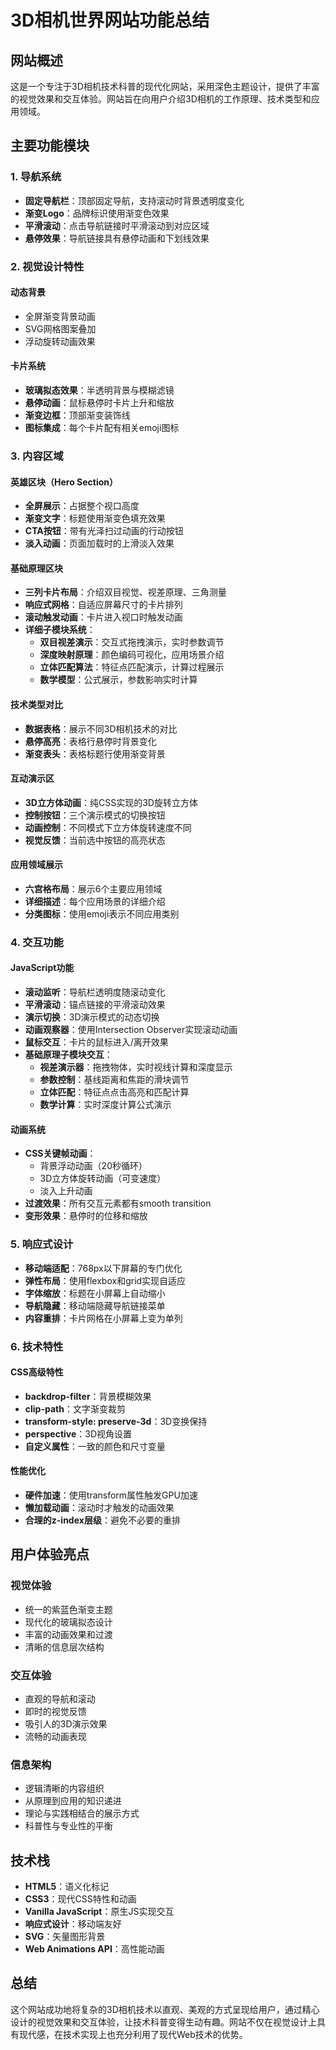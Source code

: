 # 3D相机世界网站功能总结

## 网站概述
这是一个专注于3D相机技术科普的现代化网站，采用深色主题设计，提供了丰富的视觉效果和交互体验。网站旨在向用户介绍3D相机的工作原理、技术类型和应用领域。

## 主要功能模块

### 1. 导航系统
- **固定导航栏**：顶部固定导航，支持滚动时背景透明度变化
- **渐变Logo**：品牌标识使用渐变色效果
- **平滑滚动**：点击导航链接时平滑滚动到对应区域
- **悬停效果**：导航链接具有悬停动画和下划线效果

### 2. 视觉设计特性
#### 动态背景
- 全屏渐变背景动画
- SVG网格图案叠加
- 浮动旋转动画效果

#### 卡片系统
- **玻璃拟态效果**：半透明背景与模糊滤镜
- **悬停动画**：鼠标悬停时卡片上升和缩放
- **渐变边框**：顶部渐变装饰线
- **图标集成**：每个卡片配有相关emoji图标

### 3. 内容区域

#### 英雄区块（Hero Section）
- **全屏展示**：占据整个视口高度
- **渐变文字**：标题使用渐变色填充效果
- **CTA按钮**：带有光泽扫过动画的行动按钮
- **淡入动画**：页面加载时的上滑淡入效果

#### 基础原理区块
- **三列卡片布局**：介绍双目视觉、视差原理、三角测量
- **响应式网格**：自适应屏幕尺寸的卡片排列
- **滚动触发动画**：卡片进入视口时触发动画
- **详细子模块系统**：
  - **双目视差演示**：交互式拖拽演示，实时参数调节
  - **深度映射原理**：颜色编码可视化，应用场景介绍
  - **立体匹配算法**：特征点匹配演示，计算过程展示
  - **数学模型**：公式展示，参数影响实时计算

#### 技术类型对比
- **数据表格**：展示不同3D相机技术的对比
- **悬停高亮**：表格行悬停时背景变化
- **渐变表头**：表格标题行使用渐变背景

#### 互动演示区
- **3D立方体动画**：纯CSS实现的3D旋转立方体
- **控制按钮**：三个演示模式的切换按钮
- **动画控制**：不同模式下立方体旋转速度不同
- **视觉反馈**：当前选中按钮的高亮状态

#### 应用领域展示
- **六宫格布局**：展示6个主要应用领域
- **详细描述**：每个应用场景的详细介绍
- **分类图标**：使用emoji表示不同应用类别

### 4. 交互功能

#### JavaScript功能
- **滚动监听**：导航栏透明度随滚动变化
- **平滑滚动**：锚点链接的平滑滚动效果
- **演示切换**：3D演示模式的动态切换
- **动画观察器**：使用Intersection Observer实现滚动动画
- **鼠标交互**：卡片的鼠标进入/离开效果
- **基础原理子模块交互**：
  - **视差演示器**：拖拽物体，实时视线计算和深度显示
  - **参数控制**：基线距离和焦距的滑块调节
  - **立体匹配**：特征点点击高亮和匹配计算
  - **数学计算**：实时深度计算公式演示

#### 动画系统
- **CSS关键帧动画**：
  - 背景浮动动画（20秒循环）
  - 3D立方体旋转动画（可变速度）
  - 淡入上升动画
- **过渡效果**：所有交互元素都有smooth transition
- **变形效果**：悬停时的位移和缩放

### 5. 响应式设计
- **移动端适配**：768px以下屏幕的专门优化
- **弹性布局**：使用flexbox和grid实现自适应
- **字体缩放**：标题在小屏幕上自动缩小
- **导航隐藏**：移动端隐藏导航链接菜单
- **内容重排**：卡片网格在小屏幕上变为单列

### 6. 技术特性
#### CSS高级特性
- **backdrop-filter**：背景模糊效果
- **clip-path**：文字渐变裁剪
- **transform-style: preserve-3d**：3D变换保持
- **perspective**：3D视角设置
- **自定义属性**：一致的颜色和尺寸变量

#### 性能优化
- **硬件加速**：使用transform属性触发GPU加速
- **懒加载动画**：滚动时才触发的动画效果
- **合理的z-index层级**：避免不必要的重排

## 用户体验亮点

### 视觉体验
- 统一的紫蓝色渐变主题
- 现代化的玻璃拟态设计
- 丰富的动画效果和过渡
- 清晰的信息层次结构

### 交互体验
- 直观的导航和滚动
- 即时的视觉反馈
- 吸引人的3D演示效果
- 流畅的动画表现

### 信息架构
- 逻辑清晰的内容组织
- 从原理到应用的知识递进
- 理论与实践相结合的展示方式
- 科普性与专业性的平衡

## 技术栈
- **HTML5**：语义化标记
- **CSS3**：现代CSS特性和动画
- **Vanilla JavaScript**：原生JS实现交互
- **响应式设计**：移动端友好
- **SVG**：矢量图形背景
- **Web Animations API**：高性能动画

## 总结
这个网站成功地将复杂的3D相机技术以直观、美观的方式呈现给用户，通过精心设计的视觉效果和交互体验，让技术科普变得生动有趣。网站不仅在视觉设计上具有现代感，在技术实现上也充分利用了现代Web技术的优势。
